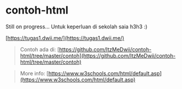 # contoh-html
Still on progress...
Untuk keperluan di sekolah saia h3h3 :)

[https://tugas1.dwii.me/](https://tugas1.dwii.me/)


> Contoh ada di: [https://github.com/ItzMeDwii/contoh-html/tree/master/contoh](https://github.com/ItzMeDwii/contoh-html/tree/master/contoh)

> More info: [https://www.w3schools.com/html/default.asp](https://www.w3schools.com/html/default.asp)
